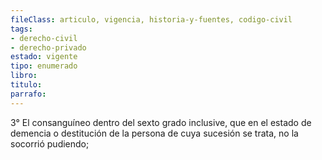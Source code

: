 ```yaml
---
fileClass: articulo, vigencia, historia-y-fuentes, codigo-civil
tags:
- derecho-civil
- derecho-privado
estado: vigente
tipo: enumerado
libro:
titulo:
parrafo:
---
```

3° El consanguíneo dentro del sexto grado inclusive, que en el estado de demencia o destitución de la persona de cuya sucesión se trata, no la socorrió pudiendo;
